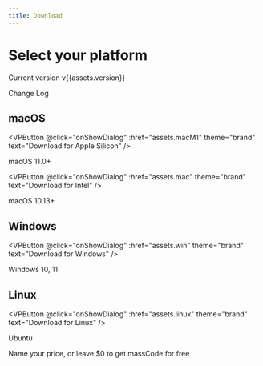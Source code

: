 ```yaml
---
title: Download
---
```


# Select your platform

Current version v{{assets.version}}

<AppLink href="https://github.com/massCodeIO/massCode/releases">Change Log</AppLink>

## macOS

<VPButton @click="onShowDialog" :href="assets.macM1" theme="brand" text="Download for Apple Silicon" />

macOS 11.0+

<VPButton @click="onShowDialog" :href="assets.mac" theme="brand" text="Download for Intel" />

macOS 10.13+

## Windows

<VPButton @click="onShowDialog" :href="assets.win" theme="brand" text="Download for Windows" />

Windows 10, 11

## Linux

<VPButton @click="onShowDialog" :href="assets.linux" theme="brand" text="Download for Linux" />

Ubuntu

<ClientOnly>
  <ElDialog v-model="isShowDialog" title="Pay what you want">
    <p>Name your price, or leave $0 to get massCode for free</p>
    <ElInput
      v-model="price"
      style="margin-bottom: 24px;"
      size="large"
      type="number"
      placeholder="0">
      <template #prepend>$</template>
    </ElInput>
    <VPButton @click="onDownload" :text="buttonText"></VPButton>
  </ElDialog>
</ClientOnly>

<script setup lang="ts">
import { ref, computed } from 'vue'
import VPButton from 'vitepress/client/theme-default/components/VPButton.vue'
import assets from '../.vitepress/_data/assets.json'

import { ElInput, ElDialog } from 'element-plus'

import 'element-plus/theme-chalk/base.css'
import 'element-plus/theme-chalk/el-overlay.css'
import 'element-plus/theme-chalk/el-dialog.css'
import 'element-plus/theme-chalk/el-input.css'

const isShowDialog = ref(false)
const price = ref()
const url = ref()
const buttonText = computed(() => price.value > 0 ? 'Donate' : 'Download')

const onShowDialog = (e) => {
  e.preventDefault()
  url.value = e.target.href
  isShowDialog.value = true
}

const onDownload = (e) => {
  const a = document.createElement('a')
 
  if (price.value > 0) {
    a.href = `https://antonreshetov.gumroad.com/l/masscode?price=${price.value}`
  } else {
    a.href = url.value
    a.download = true
  }

  a.click()
  isShowDialog.value = false
}
</script>
